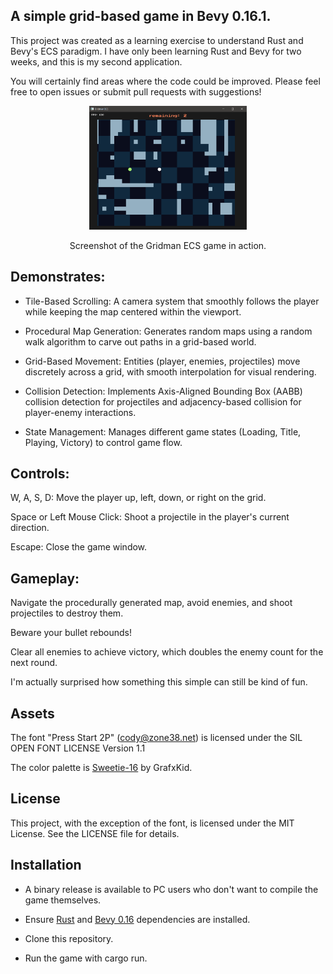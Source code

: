 ## A simple grid-based game in Bevy 0.16.1.

This project was created as a learning exercise to understand Rust and Bevy's ECS paradigm. I have only been learning Rust and Bevy for two weeks, and this is my second application.

You will certainly find areas where the code could be improved. Please feel free to open issues or submit pull requests with suggestions!

<div align="center">
  <img src="assets/textures/screenshot.png" alt="Screenshot of Gridman ECS" width="50%"/>
  <p>Screenshot of the Gridman ECS game in action.</p>
</div>

## Demonstrates:

- Tile-Based Scrolling: A camera system that smoothly follows the player while keeping the map centered within the viewport.

- Procedural Map Generation: Generates random maps using a random walk algorithm to carve out paths in a grid-based world.

- Grid-Based Movement: Entities (player, enemies, projectiles) move discretely across a grid, with smooth interpolation for visual rendering.

- Collision Detection: Implements Axis-Aligned Bounding Box (AABB) collision detection for projectiles and adjacency-based collision for player-enemy interactions.

- State Management: Manages different game states (Loading, Title, Playing, Victory) to control game flow.

## Controls:

W, A, S, D: Move the player up, left, down, or right on the grid.

Space or Left Mouse Click: Shoot a projectile in the player's current direction.

Escape: Close the game window.

## Gameplay:

Navigate the procedurally generated map, avoid enemies, and shoot projectiles to destroy them.

Beware your bullet rebounds!

Clear all enemies to achieve victory, which doubles the enemy count for the next round.

I'm actually surprised how something this simple can still be kind of fun.

## Assets

The font "Press Start 2P" (cody@zone38.net) is licensed under the SIL OPEN FONT LICENSE Version 1.1

The color palette is [Sweetie-16](https://lospec.com/palette-list/sweetie-16) by GrafxKid.

## License

This project, with the exception of the font, is licensed under the MIT License. See the LICENSE file for details.

## Installation

- A binary release is available to PC users who don't want to compile the game themselves.

- Ensure [Rust](https://www.rust-lang.org/learn/get-started) and [Bevy 0.16](https://bevy.org/learn/quick-start/getting-started) dependencies are installed.
- Clone this repository.
- Run the game with cargo run.
